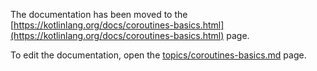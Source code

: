 The documentation has been moved to the [https://kotlinlang.org/docs/coroutines-basics.html](https://kotlinlang.org/docs/coroutines-basics.html) page.

To edit the documentation, open the [topics/coroutines-basics.md](topics/coroutines-basics.md) page.